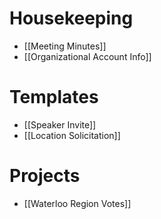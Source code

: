 # Housekeeping
* [[Meeting Minutes]]
* [[Organizational Account Info]]

# Templates
* [[Speaker Invite]]
* [[Location Solicitation]]

# Projects
* [[Waterloo Region Votes]]